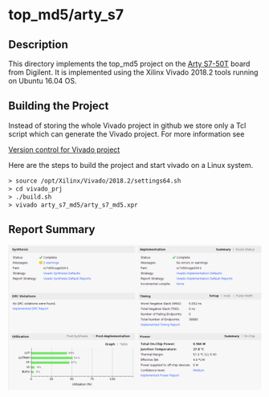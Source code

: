 # top_md5/arty_s7

## Description

This directory implements the top_md5 project on the
[Arty S7-50T](https://reference.digilentinc.com/reference/programmable-logic/arty-s7/start) board from Digilent.
It is implemented using the Xilinx Vivado 2018.2 tools running
on Ubuntu 16.04 OS.

## Building the Project

Instead of storing the whole Vivado project in github
we store only a Tcl script which can generate the Vivado
project.  For more information see

[Version control for Vivado project](http://www.fpgadeveloper.com/2014/08/version-control-for-vivado-projects.html)

Here are the steps to build the project and start vivado on a
Linux system.

```
> source /opt/Xilinx/Vivado/2018.2/settings64.sh
> cd vivado_prj
> ./build.sh
> vivado arty_s7_md5/arty_s7_md5.xpr
```

## Report Summary

![Report Summary](images/report_summary.png)


